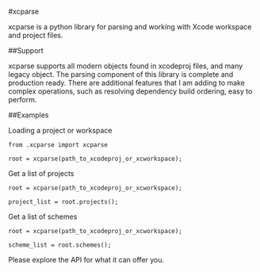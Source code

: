 #xcparse

xcparse is a python library for parsing and working with Xcode workspace and project files.

##Support

xcparse supports all modern objects found in xcodeproj files, and many legacy object. The parsing component of this library is complete and production ready. There are additional features that I am adding to make complex operations, such as resolving dependency build ordering, easy to perform.


##Examples

Loading a project or workspace

	from .xcparse import xcparse
	
	root = xcparse(path_to_xcodeproj_or_xcworkspace);


Get a list of projects

	root = xcparse(path_to_xcodeproj_or_xcworkspace);
	
	project_list = root.projects();


Get a list of schemes

	root = xcparse(path_to_xcodeproj_or_xcworkspace);
	
	scheme_list = root.schemes();

Please explore the API for what it can offer you.
